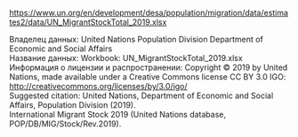 https://www.un.org/en/development/desa/population/migration/data/estimates2/data/UN_MigrantStockTotal_2019.xlsx
	
Владелец данных: United Nations Population Division	Department of Economic and Social Affairs	
Название данных: Workbook: UN_MigrantStockTotal_2019.xlsx	
Информация о лицензии и распространении: 
Copyright © 2019 by United Nations, made available under a Creative Commons license CC BY 3.0 IGO: http://creativecommons.org/licenses/by/3.0/igo/	
Suggested citation: United Nations, Department of Economic and Social Affairs, Population Division (2019).	
International Migrant Stock 2019 (United Nations database, POP/DB/MIG/Stock/Rev.2019).	

